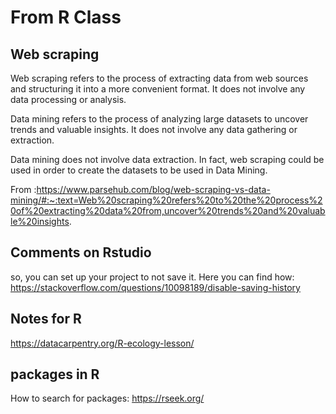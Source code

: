 # From R Class

## Web scraping 
Web scraping refers to the process of extracting data from web sources and structuring it into a more convenient format. It does not involve any data processing or analysis.

Data mining refers to the process of analyzing large datasets to uncover trends and valuable insights. It does not involve any data gathering or extraction.

Data mining does not involve data extraction. In fact, web scraping could be used in order to create the datasets to be used in Data Mining.

From :https://www.parsehub.com/blog/web-scraping-vs-data-mining/#:~:text=Web%20scraping%20refers%20to%20the%20process%20of%20extracting%20data%20from,uncover%20trends%20and%20valuable%20insights.

## Comments on Rstudio
so, you can set up your project to not save it. Here you can find how: https://stackoverflow.com/questions/10098189/disable-saving-history

## Notes for R
https://datacarpentry.org/R-ecology-lesson/

## packages in R
How to search for packages: https://rseek.org/ 

